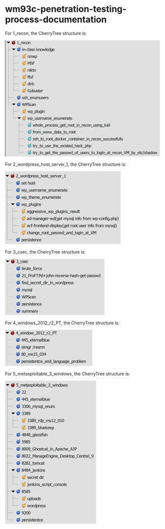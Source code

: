 # wm93c-penetration-testing-process-documentation

For 1_recon, the CherryTree structure is:

![image-20230120220747773](https://raw.githubusercontent.com/sunmiao0301/Public-Pic-Bed/main/imgfromPicGO/202301202207808.png)

For 2_wordpress_host_server_1, the CherryTree structure is:

![image-20230120220444846](https://raw.githubusercontent.com/sunmiao0301/Public-Pic-Bed/main/imgfromPicGO/202301202204879.png)

For 3_csec, the CherryTree structure is:

![image-20230120220505682](https://raw.githubusercontent.com/sunmiao0301/Public-Pic-Bed/main/imgfromPicGO/202301202205711.png)

For 4_windows_2012_r2_PT, the CherryTree structure is:

![image-20230120220543339](https://raw.githubusercontent.com/sunmiao0301/Public-Pic-Bed/main/imgfromPicGO/202301202205365.png)

For 5_metasploitable_3_windows, the CherryTree structure is:

![image-20230120220930982](https://raw.githubusercontent.com/sunmiao0301/Public-Pic-Bed/main/imgfromPicGO/202301202209018.png)
